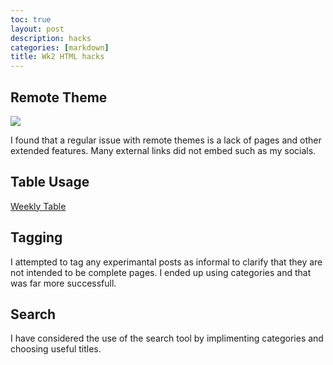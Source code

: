 ```yaml
---
toc: true
layout: post
description: hacks
categories: [markdown]
title: Wk2 HTML hacks
---
```

## Remote Theme

![]({{site.baseurl}}/images/2022-09-01.png)

I found that a regular issue with remote themes is a lack of pages and other extended features. Many external links did not embed such as my socials.

## Table Usage

[Weekly Table](https://iconicshark3.github.io/ColinMills/weekly/)

## Tagging

I attempted to tag any experimantal posts as informal to clarify that they are not intended to be complete pages. I ended up using categories and that was far more successfull.

## Search

I have considered the use of the search tool by implimenting categories and choosing useful titles.
